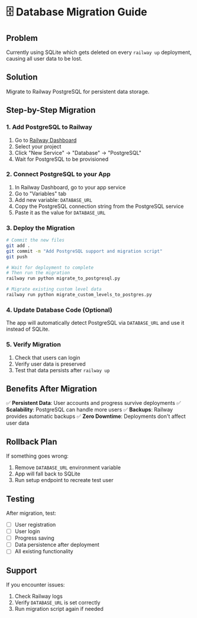 # 🗄️ Database Migration Guide

## Problem
Currently using SQLite which gets deleted on every `railway up` deployment, causing all user data to be lost.

## Solution
Migrate to Railway PostgreSQL for persistent data storage.

## Step-by-Step Migration

### 1. Add PostgreSQL to Railway
1. Go to [Railway Dashboard](https://railway.app/dashboard)
2. Select your project
3. Click "New Service" → "Database" → "PostgreSQL"
4. Wait for PostgreSQL to be provisioned

### 2. Connect PostgreSQL to your App
1. In Railway Dashboard, go to your app service
2. Go to "Variables" tab
3. Add new variable: `DATABASE_URL`
4. Copy the PostgreSQL connection string from the PostgreSQL service
5. Paste it as the value for `DATABASE_URL`

### 3. Deploy the Migration
```bash
# Commit the new files
git add .
git commit -m "Add PostgreSQL support and migration script"
git push

# Wait for deployment to complete
# Then run the migration
railway run python migrate_to_postgresql.py

# Migrate existing custom level data
railway run python migrate_custom_levels_to_postgres.py
```

### 4. Update Database Code (Optional)
The app will automatically detect PostgreSQL via `DATABASE_URL` and use it instead of SQLite.

### 5. Verify Migration
1. Check that users can login
2. Verify user data is preserved
3. Test that data persists after `railway up`

## Benefits After Migration

✅ **Persistent Data**: User accounts and progress survive deployments
✅ **Scalability**: PostgreSQL can handle more users
✅ **Backups**: Railway provides automatic backups
✅ **Zero Downtime**: Deployments don't affect user data

## Rollback Plan
If something goes wrong:
1. Remove `DATABASE_URL` environment variable
2. App will fall back to SQLite
3. Run setup endpoint to recreate test user

## Testing
After migration, test:
- [ ] User registration
- [ ] User login
- [ ] Progress saving
- [ ] Data persistence after deployment
- [ ] All existing functionality

## Support
If you encounter issues:
1. Check Railway logs
2. Verify `DATABASE_URL` is set correctly
3. Run migration script again if needed
